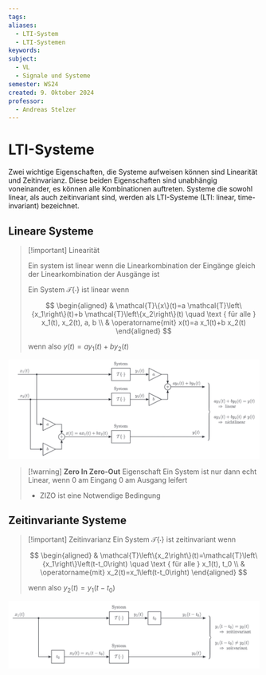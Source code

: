 ```yaml
---
tags: 
aliases:
  - LTI-System
  - LTI-Systemen
keywords: 
subject:
  - VL
  - Signale und Systeme
semester: WS24
created: 9. Oktober 2024
professor:
  - Andreas Stelzer
---
```


# LTI-Systeme

Zwei wichtige Eigenschaften, die Systeme aufweisen können sind Linearität und Zeitinvarianz. Diese beiden Eigenschaften sind unabhängig voneinander, es können alle Kombinationen auftreten. Systeme die sowohl linear, als auch zeitinvariant sind, werden als LTI-Systeme (LTI: linear, time-invariant) bezeichnet.

## Lineare Systeme

> [!important] Linearität
> 
> Ein system ist linear wenn die Linearkombination der Eingänge gleich der Linearkombination der Ausgänge ist 
> 
> 
> Ein System $\mathcal{T}\{\cdot\}$ ist linear wenn
> 
> $$
> \begin{aligned}
> & \mathcal{T}\{x\}(t)=a \mathcal{T}\left\{x_1\right\}(t)+b \mathcal{T}\left\{x_2\right\}(t) \quad \text { für alle } x_1(t), x_2(t), a, b \\
> & \operatorname{mit} x(t)=a x_1(t)+b x_2(t)
> \end{aligned}
> $$
> 
> wenn also $y(t)=a y_1(t)+b y_2(t)$
> 

![invert_dark](assets/LinSys.png)

> [!warning] **Zero In Zero-Out** Eigenschaft
> Ein System ist nur dann echt Linear, wenn 0 am Eingang 0 am Ausgang leifert
> - ZIZO ist eine Notwendige Bedingung

## Zeitinvariante Systeme

> [!important] Zeitinvarianz
> Ein System $\mathcal{T}\{\cdot\}$ ist zeitinvariant wenn
> 
> $$
> \begin{aligned}
> & \mathcal{T}\left\{x_2\right\}(t)=\mathcal{T}\left\{x_1\right\}\left(t-t_0\right) \quad \text { für alle } x_1(t), t_0 \\
> & \operatorname{mit} x_2(t)=x_1\left(t-t_0\right)
> \end{aligned}
> $$
> 
> wenn also $y_2(t)=y_1\left(t-t_0\right)$
> 

![](assets/Pasted%20image%2020241120155809.png)

